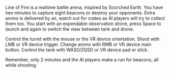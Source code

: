 Line of Fire is a realtime battle arena, inspired by Scorched Earth.
You have two minutes to capture eight beacons or destroy your opponents.
Extra ammo is delivered by air, watch out for crates as AI players will try to collect them too.
You start with an expendable observation drone, press Space to launch and again to switch the view between tank and drone.

Control the turret with the mouse or the VR device orientation.
Shoot with LMB or VR device trigger.
Change ammo with RMB or VR device main button.
Control the tank with WASD/ZQSD or VR device pad or stick.

Remember, only 2 minutes and the AI players make a run for beacons, all while shooting.